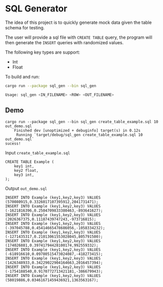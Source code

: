 # SQL Generator

The idea of this project is to quickly generate mock data given the table schema for testing.

The user will provide a sql file with `CREATE TABLE` query, the program will then generate the `INSERT` queries with randomized values. 

The following key types are support:
- Int
- Float

To build and run:
```bash
cargo run --package sql_gen --bin sql_gen

Usage: sql_gen <IN_FILENAME> <ROW> <OUT_FILENAME>
```

## Demo
```
cargo run --package sql_gen --bin sql_gen create_table_example.sql 10 out_demo.sql
    Finished dev [unoptimized + debuginfo] target(s) in 0.12s
     Running `target/debug/sql_gen create_table_example.sql 10 out_demo.sql`
sucess!
```

Input `create_table_example.sql`
```
CREATE TABLE Example (
    key1 int,
    key2 float,
    key3 int,
);
```

Output `out_demo.sql`
```
INSERT INTO Example (key1,key2,key3) VALUES (570080915,0.3326017107395912,2041731471);
INSERT INTO Example (key1,key2,key3) VALUES (-1621816396,0.2504709833380463,-893641627);
INSERT INTO Example (key1,key2,key3) VALUES (2026367375,0.11187439747243,-973716815);
INSERT INTO Example (key1,key2,key3) VALUES (-397045788,0.45414665478686056,-1058334232);
INSERT INTO Example (key1,key2,key3) VALUES (-1271435317,0.21013061553028045,805791500);
INSERT INTO Example (key1,key2,key3) VALUES (174026881,0.39741794428100174,992559332);
INSERT INTO Example (key1,key2,key3) VALUES (-618916610,0.09780515473024087,-418273415);
INSERT INTO Example (key1,key2,key3) VALUES (1426348933,0.34229022904164663,2016457394);
INSERT INTO Example (key1,key2,key3) VALUES (-1754188540,0.9170772713421181,-386679943);
INSERT INTO Example (key1,key2,key3) VALUES (58019886,0.03461671459436921,1363563167);

```
  